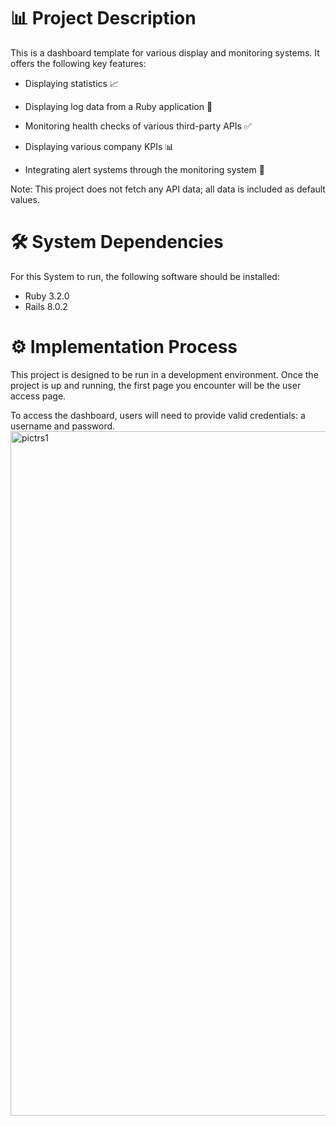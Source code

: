 # 📊 Project Description
This is a dashboard template for various display and monitoring systems. It offers the following key features:

* Displaying statistics 📈

* Displaying log data from a Ruby application 📝

* Monitoring health checks of various third-party APIs ✅

* Displaying various company KPIs 📊

* Integrating alert systems through the monitoring system 🚨

Note: This project does not fetch any API data; all data is included as default values.



# 🛠️ System Dependencies

For this System to run, the following software should be installed:
* Ruby  3.2.0 
* Rails  8.0.2

# ⚙️ Implementation Process 
This project is designed to be run in a development environment. Once the project is up and running, the first page you encounter will be the user access page.

To access the dashboard, users will need to provide valid credentials: a username and password.
<img width="1095" alt="pictrs1" src="https://github.com/user-attachments/assets/b36ea322-eb8c-410f-b617-87a4a96e2989" />
